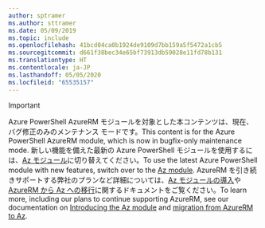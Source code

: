 ```yaml
---
author: sptramer
ms.author: sttramer
ms.date: 05/09/2019
ms.topic: include
ms.openlocfilehash: 41bcd04ca0b1924de9109d7bb159a5f5472a1cb5
ms.sourcegitcommit: d661f38bec34e65bf73913db59028e11fd78b131
ms.translationtype: HT
ms.contentlocale: ja-JP
ms.lasthandoff: 05/05/2020
ms.locfileid: "65535157"
---
```

> [!IMPORTANT]
>
> <span data-ttu-id="c2ab6-101">Azure PowerShell AzureRM モジュールを対象とした本コンテンツは、現在、バグ修正のみのメンテナンス モードです。</span><span class="sxs-lookup"><span data-stu-id="c2ab6-101">This content is for the Azure PowerShell AzureRM module, which is now in bugfix-only maintenance mode.</span></span>
> <span data-ttu-id="c2ab6-102">新しい機能を備えた最新の Azure PowerShell モジュールを使用するには、[Az モジュール](/powershell/azure)に切り替えてください。</span><span class="sxs-lookup"><span data-stu-id="c2ab6-102">To use the latest Azure PowerShell module with new features, switch over to the [Az module](/powershell/azure).</span></span> <span data-ttu-id="c2ab6-103">AzureRM を引き続きサポートする弊社のプランなど詳細については、[Az モジュールの導入](/powershell/azure/new-azureps-module-az)や [AzureRM から Az への移行](/powershell/azure/migrate-from-azurerm-to-az)に関するドキュメントをご覧ください。</span><span class="sxs-lookup"><span data-stu-id="c2ab6-103">To learn more, including our plans to continue supporting AzureRM, see our documentation on [Introducing the Az module](/powershell/azure/new-azureps-module-az) and [migration from AzureRM to Az](/powershell/azure/migrate-from-azurerm-to-az).</span></span>
